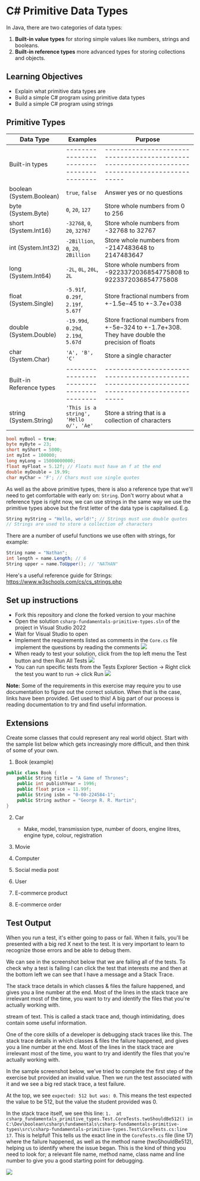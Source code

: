 # C# Primitive Data Types

In Java, there are two categories of data types:

1. **Built-in value types** for storing simple values like numbers, strings and booleans.
2. **Built-in reference types** more advanced types for storing collections and objects.

## Learning Objectives

- Explain what primitive data types are
- Build a simple C# program using primitive data types
- Build a simple C# program using strings

## Primitive Types

| Data Type | Examples                                                  | Purpose                                                                                       |
| --------- | --------------------------------------------------------- | --------------------------------------------------------------------------------------------- |
| Built-in types             | ---------------------------------------- | --------------------------------------------------------------------------------------------- |
| boolean (System.Boolean)   | `true`, `false`                          | Answer yes or no questions                                                                    |
| byte (System.Byte)         | `0`, `20`, `127`                         | Store whole numbers from 0 to 256                                                             |
| short (System.Int16)       | `-32768`, `0`, `20`, `32767`             | Store whole numbers from -32768 to 32767                                                      |
| int (System.Int32)         | `-2Billion`, `0`, `20`, `2Billion`       | Store whole numbers from -2147483648 to 2147483647                                            |
| long (System.Int64)        | `-2L`, `0L`, `20L`, `2L`                 | Store whole numbers from -9223372036854775808 to 9223372036854775808                          |
| float (System.Single)      | `-5.91f`, `0.29f`, `2.19f`, `5.67f`      | Store fractional numbers from +-1.5e−45 to +-3.7e+038                                         |
| double (System.Double)     | `-19.99d`, `0.29d`, `2.19d`, `5.67d`     | Store fractional numbers from +-5e−324 to +-1.7e+308. They have double the precision of floats|
| char (System.Char)         | `'A', 'B', 'C'`                          | Store a single character                                                                      |
| Built-in  Reference types  | ---------------------------------------- | --------------------------------------------------------------------------------------------- |
| string (System.String)     | `'This is a string', 'Hello o/', 'Ae'`   | Store a string that is a collection of characters                                             |

```c#
bool myBool = true;
byte myByte = 23;
short myShort = 5000;
int myInt = 100000;
long myLong = 15000000000;
float myFloat = 5.12f; // Floats must have an f at the end
double myDouble = 19.99;
char myChar = 'F'; // Chars must use single quotes
```

As well as the above primitive types, there is also a reference type that we'll need to get comfortable with early on: `String`. Don't worry about what a reference type is right now, we can use strings in the same way we use the primitive types above but the first letter of the data type is capitalised. E.g.

```c#
String myString = "Hello, world!"; // Strings must use double quotes
// Strings are used to store a collection of characters
```

There are a number of useful functions we use often with strings, for example:

```c#
String name = "Nathan";
int length = name.Length; // 6
String upper = name.ToUpper(); // "NATHAN"
```

Here's a useful reference guide for Strings: https://www.w3schools.com/cs/cs_strings.php

## Set up instructions

- Fork this repository and clone the forked version to your machine
- Open the solution `csharp-fundamentals-primitive-types.sln` of the project in Visual Studio 2022
- Wait for Visual Studio to open
- Implement the requirements listed as comments in the `Core.cs` file implement the questions by reading the comments ![](./assets/open_core_code.png)
- When ready to test your solution, click from the top left menu the Test button and then Run All Tests ![](./assets/run_tests.png)
- You can run specific tests from the Tests Explorer Section -> Right click the test you want to run -> click Run ![](./assets/run_test_single.png)

**Note:** Some of the requirements in this exercise may require you to use documentation to figure out the correct solution. When that is the case, links have been provided. Get used to this! A big part of our process is reading documentation to try and find useful information.

## Extensions

Create some classes that could represent any real world object. Start with the sample list below which gets increasingly more difficult, and then think of some of your own.

1. Book (example)

```c#
public class Book {
    public String title = "A Game of Thrones";
    public int publishYear = 1996;
    public float price = 11.99f;
    public String isbn = "0-00-224584-1";
    public String author = "George R. R. Martin";
}
```

2. Car

   - Make, model, transmission type, number of doors, engine litres, engine type, colour, registration

3. Movie

4. Computer

5. Social media post

6. User

7. E-commerce product

8. E-commerce order

## Test Output

When you run a test, it's either going to pass or fail. When it fails, you'll be presented with a big red X next to the test. It is very important to learn to recognize those errors and be able to debug them. 

We can see in the screenshot below that we are failing all of the tests. To check why a test is failing I can click the test that interests me and then at the bottom left we can see that I have a message and a Stack Trace.

The stack trace details in which classes & files the failure happened, and gives you a line number at the end. Most of the lines in the stack trace are irrelevant most of the time, you want to try and identify the files that you're actually working with.






stream of text. This is called a stack trace and, though intimidating, does contain some useful information.

One of the core skills of a developer is debugging stack traces like this. The stack trace details in which classes & files the failure happened, and gives you a line number at the end. Most of the lines in the stack trace are irrelevant most of the time, you want to try and identify the files that you're actually working with.

In the sample screenshot below, we've tried to complete the first step of the exercise but provided an invalid value. Then we run the test associated with it and we see a big red stack trace, a test failure.

At the top, we see `expected: 512 but was: 0`. This means the test expected the value to be 512, but the value the student provided was 0.

In the stack trace itself, we see this line: `1.  at csharp_fundamentals_primitive_types.Test.CoreTests.twoShouldBe512() in C:\Dev\boolean\csharp\fundamentals\csharp-fundamentals-primitive-types\src\csharp-fundamentals-primitive-types.Test\CoreTests.cs:line 17`. This is helpful! This tells us the exact line in the `CoreTests.cs` file (line 17) where the failure happened, as well as the method name (twoShouldBe512), helping us to identify where the issue began. This is the kind of thing you need to look for; a relevant file name, method name, class name and line number to give you a good starting point for debugging.

![](./assets/test-failure.PNG)
